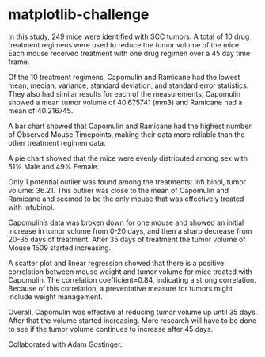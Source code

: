 # matplotlib-challenge
In this study, 249 mice were identified with SCC tumors. A total of 10 drug treatment regimens were used to reduce the tumor volume of the mice. Each mouse received treatment with one drug regimen over a 45 day time frame.

Of the 10 treatment regimens, Capomulin and Ramicane had the lowest mean, median, variance, standard deviation, and standard error statistics. They also had similar results for each of the measurements; Capomulin showed a mean tumor volume of 40.675741 (mm3) and Ramicane had a mean of 40.216745.

A bar chart showed that Capomulin and Ramicane had the highest number of Observed Mouse Timepoints, making their data more reliable than the other treatment regimen data.

A pie chart showed that the mice were evenly distributed among sex with 51% Male and 49% Female.

Only 1 potential outlier was found among the treatments: Infubinol, tumor volume: 36.21. This outlier was close to the mean of Capomulin and Ramicane and seemed to be the only mouse that was effectively treated with Infubinol.

Capomulin’s data was broken down for one mouse and showed an initial increase in tumor volume from 0-20 days, and then a sharp decrease from 20-35 days of treatment. After 35 days of treatment the tumor volume of Mouse 1509 started increasing.

A scatter plot and linear regression showed that there is a positive correlation between mouse weight and tumor volume for mice treated with Capomulin. The correlation coefficient=0.84, indicating a strong correlation. Because of this correlation, a preventative measure for tumors might include weight management.

Overall, Capomulin was effective at reducing tumor volume up until 35 days. After that the volume started increasing. More research will have to be done to see if the tumor volume continues to increase after 45 days.

Collaborated with Adam Gostinger.

